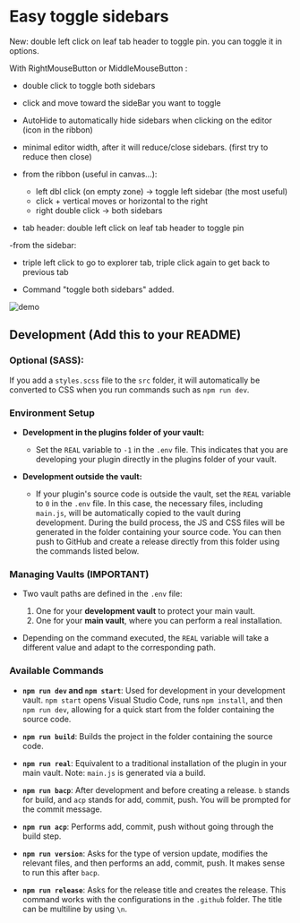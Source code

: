 # Easy toggle sidebars 

New: double left click on leaf tab header to toggle pin. you can toggle it in options.
  
With RightMouseButton or MiddleMouseButton :
- double click to toggle both sidebars
- click and move toward the sideBar you want to toggle
- AutoHide to automatically hide sidebars when clicking on the editor (icon in the ribbon)
- minimal editor width, after it will reduce/close sidebars. (first try to reduce then close) 

- from the ribbon (useful in canvas...): 
  - left dbl click (on empty zone) → toggle left sidebar (the most useful)
  - click + vertical moves or horizontal to the right 
  - right double click → both sidebars

- tab header: double left click on leaf tab header to toggle pin

-from the sidebar:
  - triple left click to go to explorer tab, triple click again to get back to previous tab 

- Command "toggle both sidebars" added.

![demo](fix_right_click.gif)


## Development (Add this to your README)

### Optional (SASS):
If you add a `styles.scss` file to the `src` folder, it will automatically be converted to CSS when you run commands such as `npm run dev`.

### Environment Setup

- **Development in the plugins folder of your vault:**
  - Set the `REAL` variable to `-1` in the `.env` file. This indicates that you are developing your plugin directly in the plugins folder of your vault.

- **Development outside the vault:**
  - If your plugin's source code is outside the vault, set the `REAL` variable to `0` in the `.env` file. In this case, the necessary files, including `main.js`, will be automatically copied to the vault during development. During the build process, the JS and CSS files will be generated in the folder containing your source code. You can then push to GitHub and create a release directly from this folder using the commands listed below.

### Managing Vaults (IMPORTANT)

- Two vault paths are defined in the `.env` file:
  1. One for your **development vault** to protect your main vault.
  2. One for your **main vault**, where you can perform a real installation.

- Depending on the command executed, the `REAL` variable will take a different value and adapt to the corresponding path.

### Available Commands

- **`npm run dev` and `npm start`**: Used for development in your development vault. `npm start` opens Visual Studio Code, runs `npm install`, and then `npm run dev`, allowing for a quick start from the folder containing the source code.

- **`npm run build`**: Builds the project in the folder containing the source code.

- **`npm run real`**: Equivalent to a traditional installation of the plugin in your main vault. Note: `main.js` is generated via a build.

- **`npm run bacp`**: After development and before creating a release. `b` stands for build, and `acp` stands for add, commit, push. You will be prompted for the commit message.

- **`npm run acp`**: Performs add, commit, push without going through the build step.

- **`npm run version`**: Asks for the type of version update, modifies the relevant files, and then performs an add, commit, push. It makes sense to run this after `bacp`.

- **`npm run release`**: Asks for the release title and creates the release. This command works with the configurations in the `.github` folder. The title can be multiline by using `\n`.
